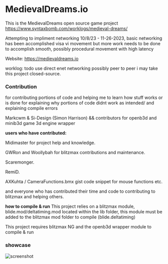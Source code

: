 # MedievalDreams.io
This is the MedievalDreams open source game project
https://www.syntaxbomb.com/worklogs/medieval-dreams/


Attempting to impliment networking 10/8/23 - 11-26-2023, basic networking has been accomplished visa vi movement but more work needs to be done to accomplish smooth, possibly procedural movement with high latency

Website: https://medievaldreams.io

worklog:
todo use direct enet networking possibly peer to peer
i may take this project closed-source.


### Contribution
for contributing portions of code and helping me to learn how stuff works or is done
for explaining why portions of code didnt work as intended/ and explaining compile errors   

Markcwm & Si-Design (Simon Harrison) && contributors for openb3d and minib3d game 3d engine wrapper
  
  
**users who have contributed:**  
  
Midimaster for project help and knowledge.

GWRon and Woollybah for blitzmax contributions and maintenance.
  
Scaremonger.
  
RemiD.

 AXKuhta / CameraFunctions.bmx gist code snippet for mouse functions etc.  
 
and everyone who has contributed their time and code to contributing to blitzmax and helping others.

**how to compile & run**
This project relies on a blitzmax module, blide.mod/deltatiming.mod located within the lib folder, this module must be added to the blitzmax mod folder to compile (blide.deltatiming)

This project requires blitzmax NG and the openb3d wrapper module to compile & run

### showcase
![screenshot](https://github.com/zarosath/MedievalDreams.io/assets/1097150/4cb6d902-8fc1-4c12-b341-e95278920883)

